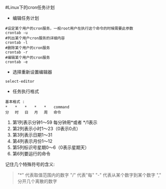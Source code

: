 #Linux下的cron任务计划

+ 编辑任务计划

```
#设定某个用户的cron服务，一般root用户在执行这个命令的时候需要此参数  
crontab -u
#列出某个用户cron服务的详细内容
crontab -l
#删除某个用户的cron服务
crontab -r
#编辑某个用户的cron服务
crontab -e 
```
+ 选择重新设置编辑器

```
select-editor
```
+ 任务执行格式

```
基本格式 : 
*　　*　　*　　*　　*　　command 
分　 时　 日　 月　 周　 命令 
```
1. 第1列表示分钟1～59 每分钟用*或者 */1表示 
1. 第2列表示小时1～23（0表示0点） 
1. 第3列表示日期1～31 
1. 第4列表示月份1～12 
1. 第5列标识号星期0～6（0表示星期天） 
1. 第6列要运行的命令 

记住几个特殊符号的含义:
> "*" 代表取值范围内的数字
> "/" 代表"每"
> "-" 代表从某个数字到某个数字
> "," 分开几个离散的数字




